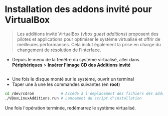 # Installation des addons invité pour VirtualBox

> Les additions invité VirtualBox (_vbox guest additions_) proposent des pilotes et applications pour optimiser le système virtualisé et offrir de meilleures performances. Cela inclut également la prise en charge du changement de résolution de l'interface.

+ Depuis le menu de la fenêtre du système virtualisé, aller dans **Périphériques** > **Insérer l'image CD des Additions invité**

<p align="center"><img src="https://nsa40.casimages.com/img/2019/12/26/191226031630264577.png" alt=""></p>

+ Une fois le disque monté sur le système, ouvrir un terminal
+ Taper une à une les commandes suivantes (en **root**)

```bash
cd /dev/cdrom            # Accède à l'emplacement des fichiers des addons
./VBoxLinuxAdditions.run # Lancement du script d'installation
```

Une fois l'opération terminée, redémarrez le système virtualisé.
